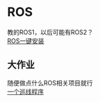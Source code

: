 # ROS
教的ROS1，以后可能有ROS2？<br>
[ROS一键安装](https://fishros.org.cn/forum/topic/20/%E5%B0%8F%E9%B1%BC%E7%9A%84%E4%B8%80%E9%94%AE%E5%AE%89%E8%A3%85%E7%B3%BB%E5%88%97)

## 大作业
随便做点什么ROS相关项目就行<br>
[一个巡线程序](https://github.com/wefio/Line-patrol)
